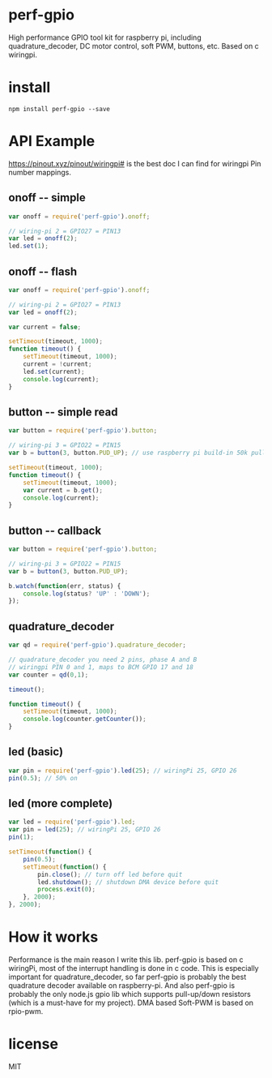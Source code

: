 # perf-gpio
High performance GPIO tool kit for raspberry pi, including quadrature_decoder, DC motor control, soft PWM, buttons, etc. Based on c wiringpi.

# install

```
npm install perf-gpio --save
```

# API Example 
https://pinout.xyz/pinout/wiringpi# is the best doc I can find for wiringpi Pin number mappings.
## onoff -- simple
``` js
var onoff = require('perf-gpio').onoff;

// wiring-pi 2 = GPIO27 = PIN13
var led = onoff(2);
led.set(1);
```

## onoff -- flash
``` js
var onoff = require('perf-gpio').onoff;

// wiring-pi 2 = GPIO27 = PIN13
var led = onoff(2);

var current = false;

setTimeout(timeout, 1000);
function timeout() {
    setTimeout(timeout, 1000);
    current = !current;
    led.set(current);
    console.log(current);
}
```

## button -- simple read
``` js
var button = require('perf-gpio').button;

// wiring-pi 3 = GPIO22 = PIN15
var b = button(3, button.PUD_UP); // use raspberry pi build-in 50k pull-up resistor

setTimeout(timeout, 1000);
function timeout() {
    setTimeout(timeout, 1000);
    var current = b.get();
    console.log(current);
}
```

## button -- callback
``` js
var button = require('perf-gpio').button;

// wiring-pi 3 = GPIO22 = PIN15
var b = button(3, button.PUD_UP);

b.watch(function(err, status) {
    console.log(status? 'UP' : 'DOWN');
});
```

## quadrature_decoder
``` js
var qd = require('perf-gpio').quadrature_decoder;

// quadrature_decoder you need 2 pins, phase A and B
// wiringpi PIN 0 and 1, maps to BCM GPIO 17 and 18
var counter = qd(0,1);

timeout();

function timeout() {
    setTimeout(timeout, 1000);
    console.log(counter.getCounter());
}
```

## led (basic)
``` js
var pin = require('perf-gpio').led(25); // wiringPi 25, GPIO 26
pin(0.5); // 50% on
```

## led (more complete)
``` js
var led = require('perf-gpio').led;
var pin = led(25); // wiringPi 25, GPIO 26
pin(1);

setTimeout(function() {
    pin(0.5);
    setTimeout(function() {
        pin.close(); // turn off led before quit
        led.shutdown(); // shutdown DMA device before quit
        process.exit(0);
    }, 2000);
}, 2000);
```


# How it works
Performance is the main reason I write this lib. perf-gpio is based on c wiringPi, most of the interrupt handling is done in c code. This is especially important for quadrature_decoder, so far perf-gpio is probably the best quadrature decoder available on raspberry-pi. And also perf-gpio is probably the only node.js gpio lib which supports pull-up/down resistors (which is a must-have for my project).  DMA based Soft-PWM is based on rpio-pwm.


# license

MIT
